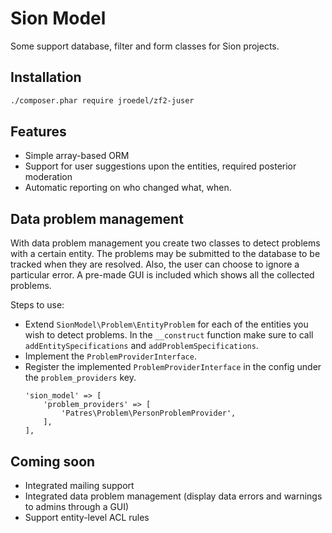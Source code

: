 # Sion Model

Some support database, filter and form classes for Sion projects.

## Installation

```bash
./composer.phar require jroedel/zf2-juser
```

## Features

* Simple array-based ORM
* Support for user suggestions upon the entities, required posterior moderation
* Automatic reporting on who changed what, when.

## Data problem management

With data problem management you create two classes to detect problems with a certain 
entity. The problems may be submitted to the database to be tracked when they are 
resolved. Also, the user can choose to ignore a particular error. A pre-made GUI is 
included which shows all the collected problems. 

Steps to use:

* Extend `SionModel\Problem\EntityProblem` for each of the entities you wish to detect problems.
In the `__construct` function make sure to call `addEntitySpecifications` and 
`addProblemSpecifications`.
* Implement the `ProblemProviderInterface`. 
* Register the implemented `ProblemProviderInterface` in the config under the 
`problem_providers` key.
	```
    'sion_model' => [
        'problem_providers' => [
            'Patres\Problem\PersonProblemProvider',
        ],
    ],
    ```

## Coming soon

* Integrated mailing support
* Integrated data problem management (display data errors and warnings to admins through a GUI)
* Support entity-level ACL rules